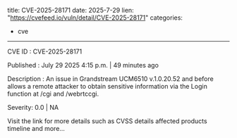  
title: CVE-2025-28171
date: 2025-7-29
lien: "https://cvefeed.io/vuln/detail/CVE-2025-28171"
categories:
  - cve
---

CVE ID : CVE-2025-28171

Published :  July 29
2025
4:15 p.m. | 49 minutes ago

Description : An issue in Grandstream UCM6510 v.1.0.20.52 and before allows a remote attacker to obtain sensitive information via the Login function at /cgi and /webrtccgi.

Severity: 0.0 | NA

Visit the link for more details
such as CVSS details
affected products
timeline
and more...
